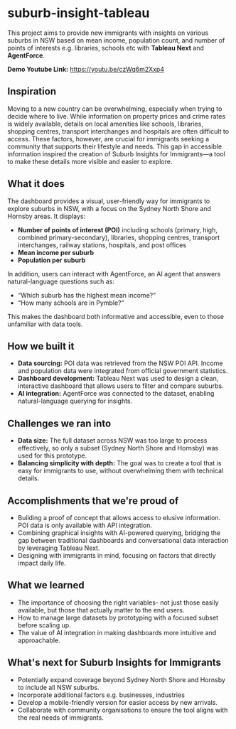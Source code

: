 # suburb-insight-tableau
This project aims to provide new immigrants with insights on various suburbs in NSW based on mean income, population count, and number of points of interests e.g. libraries, schools etc with **Tableau Next** and **AgentForce**.

**Demo Youtube Link:** https://youtu.be/czWq6m2Xxp4

## **Inspiration**

Moving to a new country can be overwhelming, especially when trying to decide where to live. While information on property prices and crime rates is widely available, details on local amenities like schools, libraries, shopping centres, transport interchanges and hospitals are often difficult to access. These factors, however, are crucial for immigrants seeking a community that supports their lifestyle and needs. This gap in accessible information inspired the creation of Suburb Insights for Immigrants—a tool to make these details more visible and easier to explore.


## **What it does**

The dashboard provides a visual, user-friendly way for immigrants to explore suburbs in NSW, with a focus on the Sydney North Shore and Hornsby areas. It displays:
- **Number of points of interest (POI)** including schools (primary, high, combined primary-secondary), libraries, shopping centres, transport interchanges, railway stations, hospitals, and post offices
- **Mean income per suburb**
- **Population per suburb**

In addition, users can interact with AgentForce, an AI agent that answers natural-language questions such as:
- “Which suburb has the highest mean income?”
- “How many schools are in Pymble?”

This makes the dashboard both informative and accessible, even to those unfamiliar with data tools.


## **How we built it**

- **Data sourcing:** POI data was retrieved from the NSW POI API. Income and population data were integrated from official government statistics.
- **Dashboard development:** Tableau Next was used to design a clean, interactive dashboard that allows users to filter and compare suburbs.
- **AI integration:** AgentForce was connected to the dataset, enabling natural-language querying for insights.


## **Challenges we ran into**

- **Data size:** The full dataset across NSW was too large to process effectively, so only a subset (Sydney North Shore and Hornsby) was used for this prototype.
- **Balancing simplicity with depth:** The goal was to create a tool that is easy for immigrants to use, without overwhelming them with technical details.

## **Accomplishments that we're proud of**

- Building a proof of concept that allows access to elusive information. POI data is only available with API integration.
- Combining graphical insights with AI-powered querying, bridging the gap between traditional dashboards and conversational data interaction by leveraging Tableau Next.
- Designing with immigrants in mind, focusing on factors that directly impact daily life.


## **What we learned**

- The importance of choosing the right variables- not just those easily available, but those that actually matter to the end users.
- How to manage large datasets by prototyping with a focused subset before scaling up.
- The value of AI integration in making dashboards more intuitive and approachable.


## **What's next for Suburb Insights for Immigrants**

- Potentially expand coverage beyond Sydney North Shore and Hornsby to include all NSW suburbs.
- Incorporate additional factors e.g. businesses, industries
- Develop a mobile-friendly version for easier access by new arrivals.
- Collaborate with community organisations to ensure the tool aligns with the real needs of immigrants.
